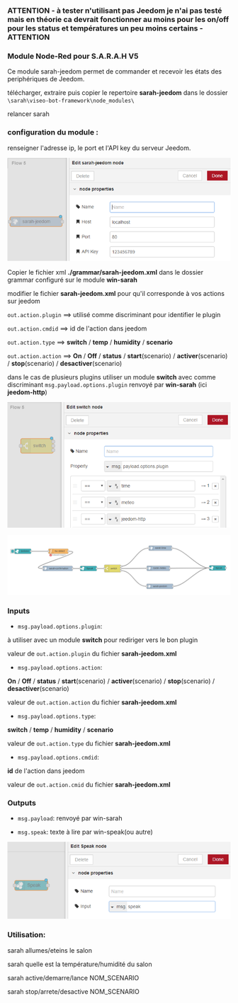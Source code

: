 ### ATTENTION - à tester n'utilisant pas Jeedom je n'ai pas testé mais en théorie ca devrait fonctionner au moins pour les on/off pour les status et températures un peu moins certains - ATTENTION

### Module Node-Red pour S.A.R.A.H V5

Ce module sarah-jeedom permet de commander et recevoir les états des periphériques de Jeedom.

télécharger, extraire puis copier le repertoire **sarah-jeedom** dans le dossier `\sarah\viseo-bot-framework\node_modules\`

relancer sarah

### configuration du module :

renseigner l'adresse ip, le port et l'API key du serveur Jeedom.

![GitHub Logo](/images/jeedom.png)

Copier le fichier xml **./grammar/sarah-jeedom.xml** dans le dossier grammar configuré sur le module **win-sarah**

modifier le fichier **sarah-jeedom.xml** pour qu'il corresponde à vos actions sur jeedom

`out.action.plugin` ==> utilisé comme discriminant pour identifier le plugin

`out.action.cmdid` ==> id de l'action dans jeedom

`out.action.type` ==> **switch** / **temp** / **humidity** / **scenario**
	
`out.action.action` ==> **On** / **Off** / **status** / **start**(scenario) / **activer**(scenario) / **stop**(scenario) / **desactiver**(scenario)

dans le cas de plusieurs plugins utiliser un module **switch** avec comme discriminant `msg.payload.options.plugin` renvoyé par **win-sarah** (ici **jeedom-http**)

![GitHub Logo](/images/jeedom-switch.png)

![GitHub Logo](/images/jeedom-flow.png)

### Inputs

- `msg.payload.options.plugin`:

à utiliser avec un module **switch** pour rediriger vers le bon plugin

valeur de `out.action.plugin` du fichier **sarah-jeedom.xml**

- `msg.payload.options.action`:

**On** / **Off** / **status** / **start**(scenario) / **activer**(scenario) / **stop**(scenario) / **desactiver**(scenario)

valeur de `out.action.action` du fichier **sarah-jeedom.xml**

- `msg.payload.options.type`:

**switch** / **temp** / **humidity** / **scenario**

valeur de `out.action.type` du fichier **sarah-jeedom.xml**

- `msg.payload.options.cmdid`:

**id** de l'action dans jeedom

valeur de `out.action.cmid` du fichier **sarah-jeedom.xml**


### Outputs

- `msg.payload`: renvoyé par win-sarah

- `msg.speak`: texte à lire par win-speak(ou autre)

![GitHub Logo](/images/speak1.png)

### Utilisation:

sarah allumes/eteins le salon

sarah quelle est la température/humidité du salon

sarah active/demarre/lance NOM_SCENARIO

sarah stop/arrete/desactive NOM_SCENARIO

